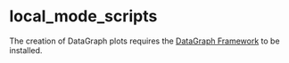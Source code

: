 # local_mode_scripts

The creation of DataGraph plots requires the [DataGraph Framework](https://www.visualdatatools.com/DataGraph/Framework/) to be installed.

